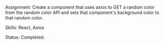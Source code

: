 Assignment: Create a component that uses axios to GET a random color from the random color API and sets that component's background color to that random color.

Skills: React, Axios

Status: Completed.